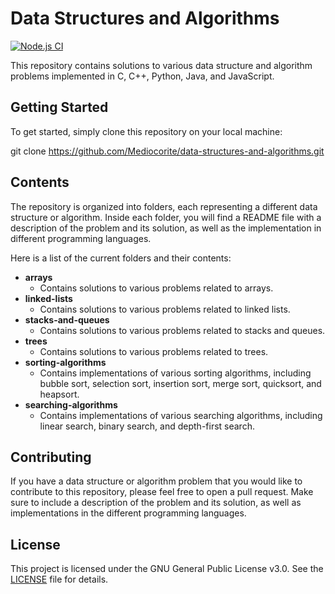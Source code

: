 # Data Structures and Algorithms

[![Node.js CI](https://github.com/Mediocorite/data-struct-prac/actions/workflows/node.js.yml/badge.svg?branch=main)](https://github.com/Mediocorite/data-struct-prac/actions/workflows/node.js.yml)

This repository contains solutions to various data structure and algorithm problems implemented in C, C++, Python, Java, and JavaScript.

## Getting Started

To get started, simply clone this repository on your local machine:

git clone https://github.com/Mediocorite/data-structures-and-algorithms.git

## Contents

The repository is organized into folders, each representing a different data structure or algorithm. Inside each folder, you will find a README file with a description of the problem and its solution, as well as the implementation in different programming languages.

Here is a list of the current folders and their contents:

- **arrays**
  - Contains solutions to various problems related to arrays.
- **linked-lists**
  - Contains solutions to various problems related to linked lists.
- **stacks-and-queues**
  - Contains solutions to various problems related to stacks and queues.
- **trees**
  - Contains solutions to various problems related to trees.
- **sorting-algorithms**
  - Contains implementations of various sorting algorithms, including bubble sort, selection sort, insertion sort, merge sort, quicksort, and heapsort.
- **searching-algorithms**
  - Contains implementations of various searching algorithms, including linear search, binary search, and depth-first search.

## Contributing

If you have a data structure or algorithm problem that you would like to contribute to this repository, please feel free to open a pull request. Make sure to include a description of the problem and its solution, as well as implementations in the different programming languages.

## License

This project is licensed under the GNU General Public License v3.0. See the [LICENSE](LICENSE) file for details.
